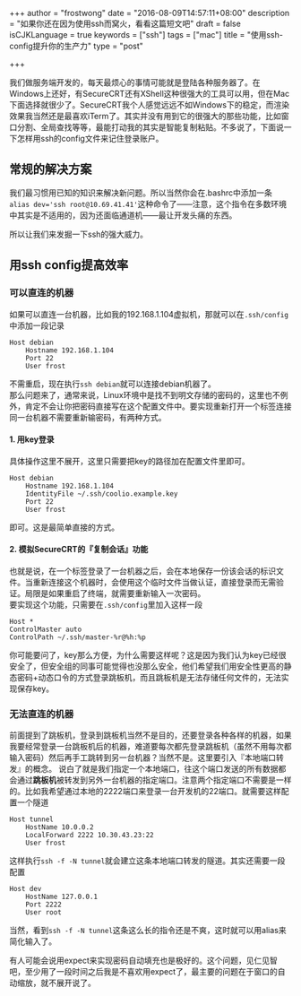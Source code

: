 +++
author = "frostwong"
date = "2016-08-09T14:57:11+08:00"
description = "如果你还在因为使用ssh而窝火，看看这篇短文吧"
draft = false
isCJKLanguage = true
keywords = ["ssh"]
tags = ["mac"]
title = "使用ssh-config提升你的生产力"
type = "post"

+++

我们做服务端开发的，每天最烦心的事情可能就是登陆各种服务器了。在Windows上还好，有SecureCRT还有XShell这种很强大的工具可以用，但在Mac下面选择就很少了。SecureCRT我个人感觉远远不如Windows下的稳定，而渲染效果我当然还是最喜欢iTerm了。其实并没有用到它的很强大的那些功能，比如窗口分割、全局查找等等，最能打动我的其实是智能复制粘贴。不多说了，下面说一下怎样用ssh的config文件来记住登录账户。

## 常规的解决方案
我们最习惯用已知的知识来解决新问题。所以当然你会在.bashrc中添加一条`alias dev='ssh root@10.69.41.41'`这种命令了——注意，这个指令在多数环境中其实是不适用的，因为还面临通道机——最让开发头痛的东西。

所以让我们来发掘一下ssh的强大威力。

## 用ssh config提高效率

### 可以直连的机器
如果可以直连一台机器，比如我的192.168.1.104虚拟机，那就可以在`.ssh/config`中添加一段记录


```
Host debian
	Hostname 192.168.1.104
	Port 22
	User frost
```

不需重启，现在执行`ssh debian`就可以连接debian机器了。  
那么问题来了，通常来说，Linux环境中是找不到明文存储的密码的，这里也不例外，肯定不会让你把密码直接写在这个配置文件中。要实现重新打开一个标签连接同一台机器不需要重新输密码，有两种方式。  
#### 1. 用key登录
具体操作这里不展开，这里只需要把key的路径加在配置文件里即可。

```
Host debian
	Hostname 192.168.1.104
	IdentityFile ~/.ssh/coolio.example.key
	Port 22
	User frost
```

即可。这是最简单直接的方式。  
#### 2. 模拟SecureCRT的『复制会话』功能
也就是说，在一个标签登录了一台机器之后，会在本地保存一份该会话的标识文件。当重新连接这个机器时，会使用这个临时文件当做认证，直接登录而无需验证。局限是如果重启了终端，就需要重新输入一次密码。  
要实现这个功能，只需要在`.ssh/config`里加入这样一段

```
Host *
ControlMaster auto
ControlPath ~/.ssh/master-%r@%h:%p
```

你可能要问了，key那么方便，为什么需要这样呢？这是因为我们认为key已经很安全了，但安全组的同事可能觉得也没那么安全，他们希望我们用安全性更高的静态密码+动态口令的方式登录跳板机，而且跳板机是无法存储任何文件的，无法实现保存key。

### 无法直连的机器
前面提到了跳板机，登录到跳板机当然不是目的，还要登录各种各样的机器，如果我要经常登录一台跳板机后的机器，难道要每次都先登录跳板机（虽然不用每次都输入密码）然后再手工跳转到另一台机器？当然不是。这里要引入『本地端口转发』的概念。
说白了就是我们指定一个本地端口，往这个端口发送的所有数据都会通过**跳板机**被转发到另外一台机器的指定端口。注意两个指定端口不需要是一样的。比如我希望通过本地的2222端口来登录一台开发机的22端口。就需要这样配置一个隧道

```
Host tunnel
	HostName 10.0.0.2
	LocalForward 2222 10.30.43.23:22
	User frost
```

这样执行`ssh -f -N tunnel`就会建立这条本地端口转发的隧道。其实还需要一段配置

```
Host dev
	HostName 127.0.0.1
	Port 2222
	User root
```

当然，看到`ssh -f -N tunnel`这条这么长的指令还是不爽，这时就可以用alias来简化输入了。

有人可能会说用expect来实现密码自动填充也是极好的。这个问题，见仁见智吧，至少用了一段时间之后我是不喜欢用expect了，最主要的问题在于窗口的自动缩放，就不展开说了。


